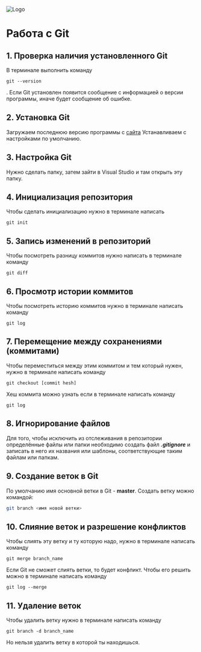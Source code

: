 ![Logo](image.png)
# Работа с Git
## 1. Проверка наличия установленного Git
В терминале выполнить команду
```
git --version
```
. Если Git установлен появится сообщение с информацией о версии программы, иначе будет сообщение об ошибке.

## 2. Установка Git
Загружаем последнюю версию программы с [сайта](https://git-scm.com/downloads)
Устанавливаем с настройками по умолчанию.

## 3. Настройка Git
Нужно сделать папку, затем зайти в Visual Studio и там открыть эту папку.

## 4. Инициализация репозитория
Чтобы сделать инициализацию нужно в терминале написать
```
git init
```

## 5. Запись изменений в репозиторий
Чтобы посмотреть разницу коммитов нужно написать в терминале команду
```
git diff
```

## 6. Просмотр истории коммитов
Чтобы посмотреть историю коммитов нужно в терминале написать команду
```
git log
```

## 7. Перемещение между сохранениями (коммитами)
Чтобы переместиться между этим коммитом и тем который нужен, нужно в терминале написать команду
```
git checkout [commit hesh]
```
Хеш коммита можно узнать если в терминале написать команду
```
git log
```

## 8. Игнорирование файлов
Для того, чтобы исключить из отслеживания в репозитории определённые файлы или папки необходимо создать файл ***.gitignore*** и записать в него их названия или шаблоны, соответствующие таким файлам или папкам.

## 9. Создание веток в Git
По умолчанию имя основной ветки в Git - **master**.
Создать ветку можно командой:
```bash
git branch <имя новой ветки>
```

## 10. Слияние веток и разрешение конфликтов
Чтобы слиять эту ветку и ту которую надо, нужно в терминале написать команду
```
git merge branch_name
```
Если Git не сможет слиять ветки, то будет конфликт. Чтобы его решить можно в терминале написать команду
```
git log --merge
```

## 11. Удаление веток
Чтобы удалить ветку нужно в терминале написать команду
```
git branch -d branch_name
```
Но нельзя удалить ветку в которой ты находишься.
